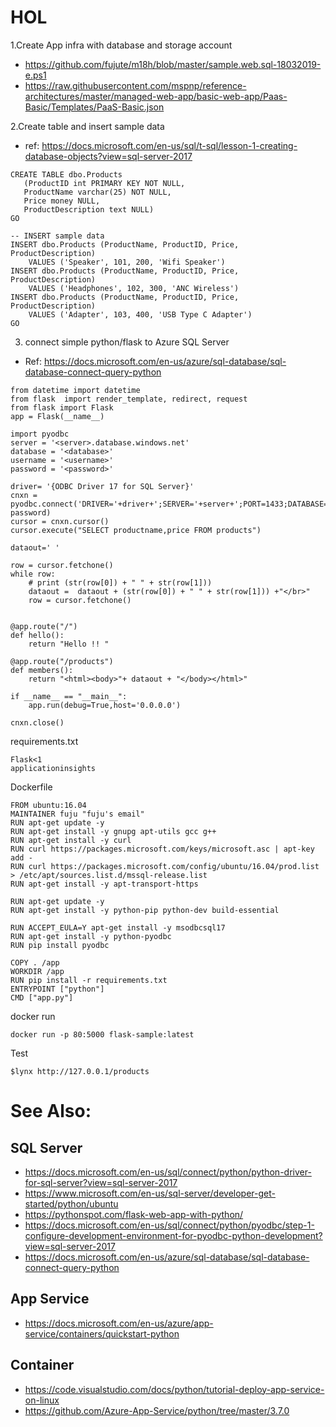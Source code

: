 # HOL

1.Create App infra with database and storage account
* https://github.com/fujute/m18h/blob/master/sample.web.sql-18032019-e.ps1
* https://raw.githubusercontent.com/mspnp/reference-architectures/master/managed-web-app/basic-web-app/Paas-Basic/Templates/PaaS-Basic.json

2.Create table and insert sample data
* ref: https://docs.microsoft.com/en-us/sql/t-sql/lesson-1-creating-database-objects?view=sql-server-2017
```shell
CREATE TABLE dbo.Products  
   (ProductID int PRIMARY KEY NOT NULL,  
   ProductName varchar(25) NOT NULL,  
   Price money NULL,  
   ProductDescription text NULL)  
GO

-- INSERT sample data  
INSERT dbo.Products (ProductName, ProductID, Price, ProductDescription)  
    VALUES ('Speaker', 101, 200, 'Wifi Speaker')   
INSERT dbo.Products (ProductName, ProductID, Price, ProductDescription)  
    VALUES ('Headphones', 102, 300, 'ANC Wireless')   
INSERT dbo.Products (ProductName, ProductID, Price, ProductDescription)  
    VALUES ('Adapter', 103, 400, 'USB Type C Adapter')  
GO
```

3. connect simple python/flask to Azure SQL Server 
* Ref: https://docs.microsoft.com/en-us/azure/sql-database/sql-database-connect-query-python 
```shell
from datetime import datetime  
from flask  import render_template, redirect, request
from flask import Flask
app = Flask(__name__)

import pyodbc
server = '<server>.database.windows.net'
database = '<database>'
username = '<username>'
password = '<password>'

driver= '{ODBC Driver 17 for SQL Server}'
cnxn = pyodbc.connect('DRIVER='+driver+';SERVER='+server+';PORT=1433;DATABASE='+database+';UID='+username+';PWD='+ password)
cursor = cnxn.cursor()
cursor.execute("SELECT productname,price FROM products")

dataout=' '

row = cursor.fetchone()
while row:
    # print (str(row[0]) + " " + str(row[1]))
    dataout =  dataout + (str(row[0]) + " " + str(row[1])) +"</br>"
    row = cursor.fetchone()


@app.route("/")
def hello():
    return "Hello !! "

@app.route("/products")
def members():
    return "<html><body>"+ dataout + "</body></html>"

if __name__ == "__main__":
    app.run(debug=True,host='0.0.0.0')

cnxn.close()  
```
requirements.txt
```shell
Flask<1
applicationinsights
```
Dockerfile
```shell
FROM ubuntu:16.04
MAINTAINER fuju "fuju's email"
RUN apt-get update -y
RUN apt-get install -y gnupg apt-utils gcc g++ 
RUN apt-get install -y curl
RUN curl https://packages.microsoft.com/keys/microsoft.asc | apt-key add - 
RUN curl https://packages.microsoft.com/config/ubuntu/16.04/prod.list > /etc/apt/sources.list.d/mssql-release.list
RUN apt-get install -y apt-transport-https

RUN apt-get update -y
RUN apt-get install -y python-pip python-dev build-essential

RUN ACCEPT_EULA=Y apt-get install -y msodbcsql17
RUN apt-get install -y python-pyodbc
RUN pip install pyodbc

COPY . /app
WORKDIR /app
RUN pip install -r requirements.txt
ENTRYPOINT ["python"]
CMD ["app.py"]
```
docker run
```shell
docker run -p 80:5000 flask-sample:latest
```
Test
```shell
$lynx http://127.0.0.1/products
```
# See Also:
## SQL Server
* https://docs.microsoft.com/en-us/sql/connect/python/python-driver-for-sql-server?view=sql-server-2017
* https://www.microsoft.com/en-us/sql-server/developer-get-started/python/ubuntu
* https://pythonspot.com/flask-web-app-with-python/
* https://docs.microsoft.com/en-us/sql/connect/python/pyodbc/step-1-configure-development-environment-for-pyodbc-python-development?view=sql-server-2017
* https://docs.microsoft.com/en-us/azure/sql-database/sql-database-connect-query-python
## App Service
* https://docs.microsoft.com/en-us/azure/app-service/containers/quickstart-python
## Container
* https://code.visualstudio.com/docs/python/tutorial-deploy-app-service-on-linux
* https://github.com/Azure-App-Service/python/tree/master/3.7.0
